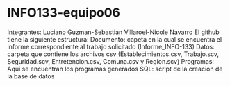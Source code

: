 # INFO133-equipo06
 Integrantes:
  Luciano Guzman-Sebastian Villaroel-Nicole Navarro 
  El github tiene la siguiente estructura:
    Documento: capeta en la cual se encuentra el informe correspondiente al trabajo solicitado (Informe_INFO-133)
    Datos: carpeta que contiene los archivos csv (Establecimientos.csv, Trabajo.scv, Seguridad.scv, Entretencion.csv, Comuna.csv y Region.scv)
    Programas: Aqui se encuentran los programas generados
    SQL: script de la creacion de la base de datos
